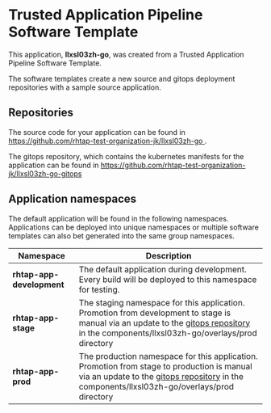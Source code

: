 # Trusted Application Pipeline Software Template

This application, **llxsl03zh-go**, was created from a Trusted Application Pipeline Software Template.

The software templates create a new source and gitops deployment repositories with a sample source application. 

## Repositories

The source code for your application can be found in [https://github.com/rhtap-test-organization-jk/llxsl03zh-go ](https://github.com/rhtap-test-organization-jk/llxsl03zh-go ).
 
The gitops repository, which contains the kubernetes manifests for the application can be found in 
[https://github.com/rhtap-test-organization-jk/llxsl03zh-go-gitops ](https://github.com/rhtap-test-organization-jk/llxsl03zh-go-gitops ) 

## Application namespaces 

The default application will be found in the following namespaces. Applications can be deployed into unique namespaces or multiple software templates can also bet generated into the same group namespaces.  

|  Namespace   |  Description   |  
| -------- | -------- |   
| **rhtap-app-development** | The default application during development. Every build will be deployed to this namespace for testing. | 
| **rhtap-app-stage** | The staging namespace for this application. Promotion from development to stage is manual via an update to the [gitops repository](https://github.com/rhtap-test-organization-jk/llxsl03zh-go-gitops ) in the components/llxsl03zh-go/overlays/prod directory |  
| **rhtap-app-prod** | The production namespace for this application. Promotion from stage to production is manual via an update to the [gitops repository](https://github.com/rhtap-test-organization-jk/llxsl03zh-go-gitops ) in the components/llxsl03zh-go/overlays/prod directory | 